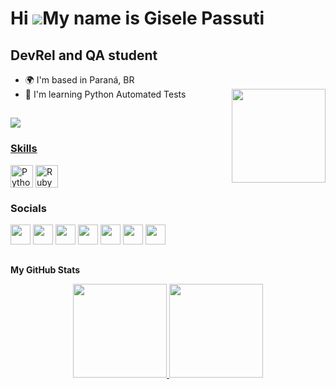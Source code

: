 
Hi ![](https://user-images.githubusercontent.com/18350557/176309783-0785949b-9127-417c-8b55-ab5a4333674e.gif)My name is Gisele Passuti
======================================================================================================================================

DevRel and QA student
---------------------

* 🌍  I'm based in Paraná, BR
* 🧠  I'm learning Python Automated Tests
  <img align="right" width="150" height="150" frameBorder="0" src="https://media.giphy.com/media/RiS7sXS1VpuONNqvOt/giphy.gif" /> 

##
 
 <div style="display: inline_block"<br>
   <a href="https://www.twitch.tv/gikapassuti" target="_blank" rel="noreferrer"><img align="center"
src="https://img.shields.io/twitch/status/gikapassuti?style=social" />
 
</div>



### Skills

<div style="display: inline_block"<br>
  <img align="center" src="https://raw.githubusercontent.com/danielcranney/readme-generator/main/public/icons/skills/python-colored.svg" width="36" height="36" alt="Python" /></a>
  <img align="center"  src="https://raw.githubusercontent.com/danielcranney/readme-generator/main/public/icons/skills/ruby-colored.svg" width="36" height="36" alt="Ruby" /></a>
  </div>          
          

### Socials

<p align="left"> <a href="https://www.dev.to/gikapassuti" target="_blank" rel="noreferrer"><img src="https://raw.githubusercontent.com/danielcranney/readme-generator/main/public/icons/socials/devdotto.svg" width="32" height="32" /></a> <a href="https://www.github.com/giselepassuti" target="_blank" rel="noreferrer"><img src="https://raw.githubusercontent.com/danielcranney/readme-generator/main/public/icons/socials/github.svg" width="32" height="32" /></a> <a href="http://www.instagram.com/gikapassuti" target="_blank" rel="noreferrer"><img src="https://raw.githubusercontent.com/danielcranney/readme-generator/main/public/icons/socials/instagram.svg" width="32" height="32" /></a> <a href="https://www.linkedin.com/in//gisele-passuti-barbosa/" target="_blank" rel="noreferrer"><img src="https://raw.githubusercontent.com/danielcranney/readme-generator/main/public/icons/socials/linkedin.svg" width="32" height="32" /></a> <a href="https://www.polywork.com/gikatips" target="_blank" rel="noreferrer"><img src="https://raw.githubusercontent.com/danielcranney/readme-generator/main/public/icons/socials/polywork.svg" width="32" height="32" /></a> <a href="https://www.twitter.com/gikapassuti" target="_blank" rel="noreferrer"><img src="https://raw.githubusercontent.com/danielcranney/readme-generator/main/public/icons/socials/twitter.svg" width="32" height="32" /></a> <a href="https://www.twitch.tv/gikapassuti" target="_blank" rel="noreferrer"><img src="https://raw.githubusercontent.com/danielcranney/readme-generator/main/public/icons/socials/twitch.svg" width="32" height="32" /></a></p>

##
<b>My GitHub Stats</b>

<div align="center">
  <a href="https://github.com/giselepassuti">
  <img height="150em" src="https://github-readme-stats.vercel.app/api?username=giselepassuti&show_icons=true&theme=dracula&include_all_commits=true&count_private=true"/>
  <img height="150em" src="https://github-readme-stats.vercel.app/api/top-langs/?username=giselepassuti&layout=compact&langs_count=7&theme=dracula"/>
</div>
